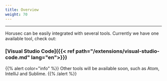 ```yaml
---
title: Overview
weight: 70
---
```


---

Horusec can be easily integrated with several tools. Currently we have one available tool, check out: 

### [**Visual Studio Code**]({{< ref path="/extensions/visual-studio-code.md" lang="en">}})

{{% alert color="info" %}}
Other tools will be available soon, such as Atom, IntelliJ and Sublime. 
{{% /alert %}}